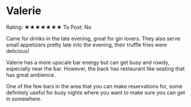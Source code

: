 # Valerie

Rating: ★★★★★★★
To Post: No

Came for drinks in the late evening, great for gin lovers. They also serve small appetizers pretty late into the evening, their truffle fries were delicious!

Valerie has a more upscale bar energy but can get busy and rowdy, especially near the bar. However, the back has restaurant like seating that has great ambience.

One of the few bars in the area that you can make reservations for, some definitely useful for busy nights where you want to make sure you can get in somewhere.